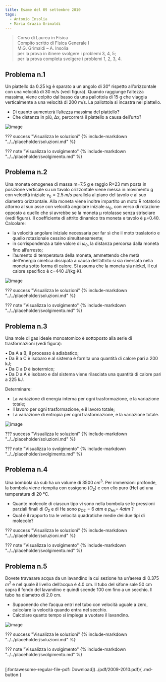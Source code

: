 ```yaml
---
title: Esame del 09 settembre 2010
tags:
  - Antonio Insolia
  - Maria Grazia Grimaldi
---
```


>Corso di Laurea in Fisica <br>
Compito scritto di Fisica Generale I <br>
M.G. Grimaldi – A. Insolia <br>
per la prova in itinere svolgere i problemi 3, 4, 5; <br>
per la prova completa svolgere i problemi 1, 2, 3, 4. <br>

## Problema n.1
Un piattello da 0.25 kg è sparato a un angolo di 30° rispetto all’orizzontale con una velocità di 30 m/s (vedi figura). Quando raggiunge l’altezza massima, viene colpito dal basso da una pallottola di 15 g che viaggia verticalmente a una velocità di 200 m/s. La pallottola si incastra nel piattello.

- Di quanto aumenterà l’altezza massima del piattello?
- Che distanza in più, Δx, percorrerà il piattello a causa dell’urto?

![image](https://user-images.githubusercontent.com/77018886/153302226-e0cdb9c7-a9cc-41e9-a178-12d635509b41.png)

??? success "Visualizza le soluzioni"
    {% include-markdown "../../placeholder/soluzioni.md" %}

??? note "Visualizza lo svolgimento"
    {% include-markdown "../../placeholder/svolgimento.md" %}

## Problema n.2
Una moneta omogenea di massa m=7.5 g e raggio R=23 mm posta in posizione verticale su un tavolo orizzontale viene messa in movimento g con velocità iniziale $v_0=2.5 \; m/s$ parallela al piano del tavolo e al suo diametro orizzontale. Alla moneta viene inoltre impartito un moto R rotatorio attorno al suo asse con velocità angolare iniziale $ω_0$, con verso di rotazione opposto a quello che si avrebbe se la moneta μ rotolasse senza strisciare (vedi figura). Il coefficiente di attrito dinamico tra moneta e tavolo è μ=0.40. Calcolare:

- la velocità angolare iniziale necessaria per far sì che il moto traslatorio e quello rotazionale cessino simultaneamente;
- in corrispondenza a tale valore di $ω_0$, la distanza percorsa dalla moneta fino all’arresto;
- l’aumento di temperatura della moneta, ammettendo che metà dell’energia cinetica dissipata a causa dell’attrito si sia riversata nella moneta sotto forma di calore. Si assuma che la moneta sia nickel, il cui calore specifico è c=440 J/(kg⋅K).

![image](https://user-images.githubusercontent.com/77018886/153302257-94da32fe-c8ee-4c12-bee7-98ac169aa4f7.png)

??? success "Visualizza le soluzioni"
    {% include-markdown "../../placeholder/soluzioni.md" %}

??? note "Visualizza lo svolgimento"
    {% include-markdown "../../placeholder/svolgimento.md" %}

## Problema n.3
Una mole di gas ideale monoatomico è sottoposto alla serie di trasformazioni (vedi figura):

• Da A a B, il processo è adiabatico; <br>
• Da B a C è isobaro e al sistema è fornita una quantità di calore pari a 200 kJ; <br>
• Da C a D è isotermico; <br>
• Da D a A è isobaro e dal sistema viene rilasciata una quantità di calore pari a 225 kJ. 

Determinare:

- La variazione di energia interna per ogni trasformazione, e la variazione totale;
- Il lavoro per ogni trasformazione, e il lavoro totale;
- La variazione di entropia per ogni trasformazione, e la variazione totale.

![image](https://user-images.githubusercontent.com/77018886/153302312-dfc91fab-7cff-4581-bd12-604264ec5c5f.png)

??? success "Visualizza le soluzioni"
    {% include-markdown "../../placeholder/soluzioni.md" %}

??? note "Visualizza lo svolgimento"
    {% include-markdown "../../placeholder/svolgimento.md" %}

## Problema n.4
Una bombola da sub ha un volume di $3500 \; cm^3$. Per immersioni profonde, la bombola viene riempita con ossigeno ($O_2$) e con elio puro (He) ad una temperatura di 20 °C.

- Quante molecole di ciascun tipo vi sono nella bombola se le pressioni parziali finali di $O_2$ e di He sono $p_{O2}= 6 \; atm$ e $p_{He}= \; 4 atm$ ?
- Qual è il rapporto tra le velocità quadratiche medie dei due tipi di molecole?

??? success "Visualizza le soluzioni"
    {% include-markdown "../../placeholder/soluzioni.md" %}

??? note "Visualizza lo svolgimento"
    {% include-markdown "../../placeholder/svolgimento.md" %}

## Problema n.5
Dovete travasare acqua da un lavandino la cui sezione ha un’aerea di $0.375 \; m^2$ e nel quale il livello dell’acqua è 4.0 cm. Il tubo del sifone sale 50 cm sopra il fondo del lavandino e quindi scende 100 cm fino a un secchio. Il tubo ha diametro di 2.0 cm.

- Supponendo che l’acqua entri nel tubo con velocità uguale a zero, calcolare la velocità quando entra nel secchio.
- Calcolare quanto tempo si impiega a vuotare il lavandino.

![image](https://user-images.githubusercontent.com/77018886/153302350-02a6e97b-f5d5-42db-b4d0-85e2016a106b.png)

??? success "Visualizza le soluzioni"
    {% include-markdown "../../placeholder/soluzioni.md" %}

??? note "Visualizza lo svolgimento"
    {% include-markdown "../../placeholder/svolgimento.md" %}

<br>
[:fontawesome-regular-file-pdf: Download](../pdf/2009-2010.pdf){ .md-button }